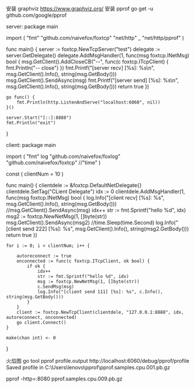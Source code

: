 安装 graphviz  https://www.graphviz.org/
安装 pprof   go get -u github.com/google/pprof


server:
package main

import (
	"fmt"
	"github.com/naivefox/foxtcp"
	"net/http"
	_ "net/http/pprof"
)

func main() {
	server := foxtcp.NewTcpServer("test")
	delegate := server.GetDelegate()
	delegate.AddMsgHandler(1, func(msg foxtcp.INetMsg) bool {
		msg.GetClient().AddCloseCB("--", func(c foxtcp.ITcpClient) {
			fmt.Println("-- close")
		})
		fmt.Printf("[server recv] [%s]: %s\n", msg.GetClient().Info(), string(msg.GetBody()))
		msg.GetClient().SendAsync(msg)
		fmt.Printf("[server send] [%s]: %s\n", msg.GetClient().Info(), string(msg.GetBody()))
		return true
	})

	go func() {
		fmt.Println(http.ListenAndServe("localhost:6060", nil))
	}()

	server.Start("[::]:8888")
	fmt.Println("exit")
}

client:
package main

import (
	"fmt"
	log "github.com/naivefox/foxlog"
	"github.com/naivefox/foxtcp"
	//"time"
)

const (
	clientNum = 10
)

func main() {
	clientdele := &foxtcp.DefaultNetDelegate{}
	clientdele.SetTag("CLient Delegate")
	idx := 0
	clientdele.AddMsgHandler(1, func(msg foxtcp.INetMsg) bool {
		log.Info("[client recv] [%s]: %s", msg.GetClient().Info(), string(msg.GetBody()))
		//msg.GetClient().SendAsync(msg)
		idx++
		str := fmt.Sprintf("hello %d", idx)
		msg2 := foxtcp.NewNetMsg(1, []byte(str))
		msg.GetClient().SendAsync(msg2)
		//time.Sleep(time.Second)
		log.Info("[client send 222] [%s]: %s", msg.GetClient().Info(), string(msg2.GetBody()))
		return true
	})

	for i := 0; i < clientNum; i++ {

		autoreconnect := true
		onconnected := func(c foxtcp.ITcpClient, ok bool) {
			if ok {
				idx++
				str := fmt.Sprintf("hello %d", idx)
				msg := foxtcp.NewNetMsg(1, []byte(str))
				c.SendMsg(msg)
				log.Info("[client send 111] [%s]: %s", c.Info(), string(msg.GetBody()))
			}
		}
		client := foxtcp.NewTcpClient(clientdele, "127.0.0.1:8888", idx, autoreconnect, onconnected)
		go client.Connect()
	}

	make(chan int) <- 0
}



火焰图
go tool pprof profile.output http://localhost:6060/debug/pprof/profile
Saved profile in C:\Users\lenovo\pprof\pprof.samples.cpu.001.pb.gz

pprof -http=:8080 pprof.samples.cpu.009.pb.gz
